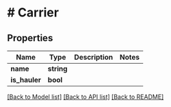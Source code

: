 # # Carrier

## Properties

Name | Type | Description | Notes
------------ | ------------- | ------------- | -------------
**name** | **string** |  |
**is_hauler** | **bool** |  |

[[Back to Model list]](../../README.md#models) [[Back to API list]](../../README.md#endpoints) [[Back to README]](../../README.md)
